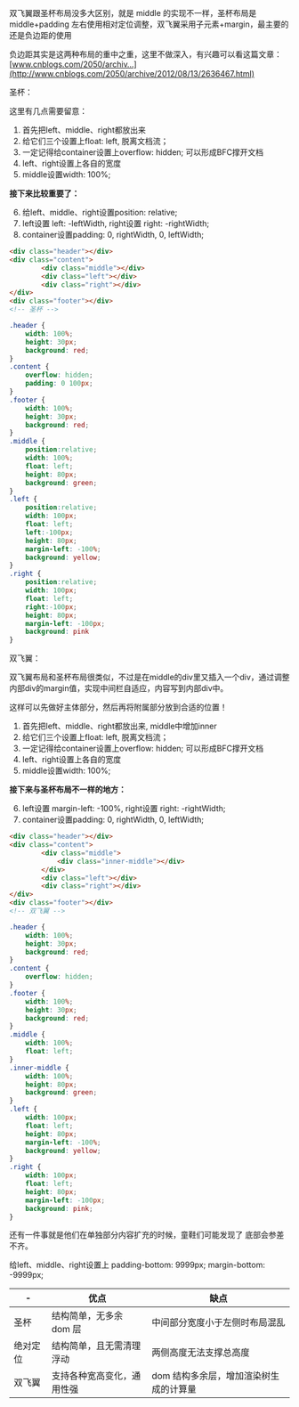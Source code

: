 双飞翼跟圣杯布局没多大区别，就是 middle 的实现不一样，圣杯布局是 middle+padding 左右使用相对定位调整，双飞翼采用子元素+margin，最主要的还是负边距的使用

负边距其实是这两种布局的重中之重，这里不做深入，有兴趣可以看这篇文章：
 [www.cnblogs.com/2050/archiv…](http://www.cnblogs.com/2050/archive/2012/08/13/2636467.html)



圣杯：

这里有几点需要留意：

1. 首先把left、middle、right都放出来
2. 给它们三个设置上float: left, 脱离文档流；
3. 一定记得给container设置上overflow: hidden; 可以形成BFC撑开文档
4. left、right设置上各自的宽度
5. middle设置width: 100%;

**接下来比较重要了：**

6. 给left、middle、right设置position: relative;
7. left设置 left: -leftWidth, right设置 right: -rightWidth;
8. container设置padding: 0, rightWidth, 0, leftWidth;



```html
<div class="header"></div>
<div class="content">
		<div class="middle"></div>
		<div class="left"></div>
		<div class="right"></div>
</div>
<div class="footer"></div>
<!-- 圣杯 -->
```
```css
.header {
    width: 100%;
    height: 30px;
    background: red;
}
.content {
    overflow: hidden;
    padding: 0 100px;
}
.footer {
    width: 100%;
    height: 30px;
    background: red;
}
.middle {
    position:relative;			
    width: 100%;
    float: left;
    height: 80px;
    background: green;
}
.left {
    position:relative;
    width: 100px;
    float: left;
    left:-100px;
    height: 80px;
    margin-left: -100%;
    background: yellow;
}
.right {
    position:relative;			
    width: 100px;
    float: left;
    right:-100px;
    height: 80px;
    margin-left: -100px;
    background: pink
}

```

双飞翼：

双飞翼布局和圣杯布局很类似，不过是在middle的div里又插入一个div，通过调整内部div的margin值，实现中间栏自适应，内容写到内部div中。

这样可以先做好主体部分，然后再将附属部分放到合适的位置！

1. 首先把left、middle、right都放出来, middle中增加inner
2. 给它们三个设置上float: left, 脱离文档流；
3. 一定记得给container设置上overflow: hidden; 可以形成BFC撑开文档
4. left、right设置上各自的宽度
5. middle设置width: 100%;

**接下来与圣杯布局不一样的地方：**

6. left设置 margin-left: -100%, right设置 right: -rightWidth;
7. container设置padding: 0, rightWidth, 0, leftWidth;

```html
<div class="header"></div>
<div class="content">
		<div class="middle">
			<div class="inner-middle"></div>
		</div>
		<div class="left"></div>
		<div class="right"></div>
</div>
<div class="footer"></div>
<!-- 双飞翼 -->
```

```css
.header {
    width: 100%;
    height: 30px;
    background: red;
}
.content {
    overflow: hidden;
}
.footer {
    width: 100%;
    height: 30px;
    background: red;
}
.middle {
    width: 100%;
    float: left;
}
.inner-middle {
    width: 100%;
    height: 80px;
    background: green;
}
.left {
    width: 100px;
    float: left;
    height: 80px;
    margin-left: -100%;
    background: yellow;
}
.right {
    width: 100px;
    float: left;
    height: 80px;
    margin-left: -100px;
    background: pink;
}
```

还有一件事就是他们在单独部分内容扩充的时候，童鞋们可能发现了 底部会参差不齐。

给left、middle、right设置上 padding-bottom: 9999px; margin-bottom: -9999px;

| -        | 优点                       | 缺点                                   |
| -------- | -------------------------- | -------------------------------------- |
| 圣杯     | 结构简单，无多余 dom 层    | 中间部分宽度小于左侧时布局混乱         |
| 绝对定位 | 结构简单，且无需清理浮动   | 两侧高度无法支撑总高度                 |
| 双飞翼   | 支持各种宽高变化，通用性强 | dom 结构多余层，增加渲染树生成的计算量 |